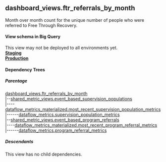 ## dashboard_views.ftr_referrals_by_month

 Month over month count for the unique number of people who were referred
 to Free Through Recovery.


#### View schema in Big Query
This view may not be deployed to all environments yet.<br/>
[**Staging**](https://console.cloud.google.com/bigquery?pli=1&p=recidiviz-staging&page=table&project=recidiviz-staging&d=dashboard_views&t=ftr_referrals_by_month)
<br/>
[**Production**](https://console.cloud.google.com/bigquery?pli=1&p=recidiviz-123&page=table&project=recidiviz-123&d=dashboard_views&t=ftr_referrals_by_month)
<br/>

#### Dependency Trees

##### Parentage
[dashboard_views.ftr_referrals_by_month](../dashboard_views/ftr_referrals_by_month.md) <br/>
|--[shared_metric_views.event_based_supervision_populations](../shared_metric_views/event_based_supervision_populations.md) <br/>
|----[dataflow_metrics_materialized.most_recent_supervision_population_metrics](../dataflow_metrics_materialized/most_recent_supervision_population_metrics.md) <br/>
|------[dataflow_metrics.supervision_population_metrics](../../metrics/supervision/supervision_population_metrics.md) <br/>
|--[shared_metric_views.event_based_program_referrals](../shared_metric_views/event_based_program_referrals.md) <br/>
|----[dataflow_metrics_materialized.most_recent_program_referral_metrics](../dataflow_metrics_materialized/most_recent_program_referral_metrics.md) <br/>
|------[dataflow_metrics.program_referral_metrics](../../metrics/program/program_referral_metrics.md) <br/>


##### Descendants
This view has no child dependencies.
